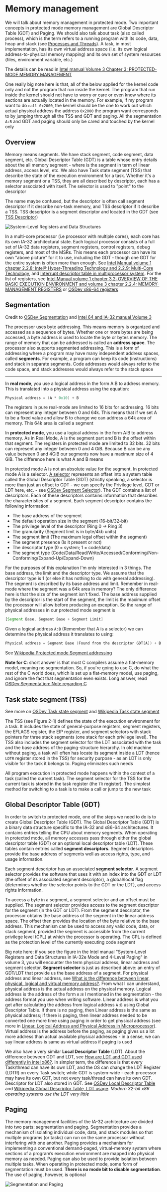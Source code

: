# Memory management

We will talk about memory management in protected mode. Two important concepts in protected mode memory management are Global Descriptor Table (GDT) and Paging. We should also talk about task (also called process), which is the term refers to a running program with its code, data, heap and stack (see [Processes and Threads](https://wiki.osdev.org/Processes_and_Threads)). A task, in most implementation, has its own virtual address space (i.e. its own logical address-to-physical memory mapping) and its own set of system resources (files, environment variable, etc.)

The details can be read in [Intel manual Volume 3 Chapter 3: PROTECTED-MODE MEMORY MANAGEMENT](https://www.intel.com/content/www/us/en/developer/articles/technical/intel-sdm.html#combined)

One really big note here is that, all of the below applied for the kernel code only and not the program that run inside the kernel. The program that run inside the kernel should not have to worry or care or even know where its sections are actually located in the memory. For example, if my program want to do `call 0x2000`, the kernel should be the one to work out which actual physical address the address `0x2000` the program want corresponds to by jumping through all the TSS and GDT and paging. All the segmentation `A:B` and GDT and paging should only be cared and touched by the kernel only

## Overview

Memory means segments. We have stack segment, code segment, data segment, etc. Global Descriptor Table (GDT) is a table whose entry details about the all memory segment - where is the segment in term of linear address, access level, etc. We also have Task state segment (TSS) that describe the state of the execution environment for a task. Whether it's a memory segment or a TSS, they are all described by descriptor, each has a selector associated with itself. The selector is used to "point" to the descriptor

The name maybe confused, but the descriptor is often call segment descriptor if it describe non-task memory, and TSS descriptor if it describe a TSS. TSS descriptor is a segment descriptor and located in the GDT (see [TSS Descriptor](https://pdos.csail.mit.edu/6.828/2018/readings/i386/s07_02.htm))

![System-Level Registers and Data Structures](System_Level_Registers_and_Data_Structures.png)

In a multi-core processor (i.e processor with multiple cores), each core has its own IA-32 architectural state. Each logical processor consists of a full set of IA-32 data registers, segment registers, control registers, debug registers, and most of the MSRs. This means each processor can have its own "above picture" for it to use, including the GDT - though one GDT for the entire system is often more than enough. See [Intel Manual volume 1 chapter 2.2.8: Intel® Hyper-Threading Technology and 2.2.9: Multi-Core Technology](https://www.intel.com/content/www/us/en/developer/articles/technical/intel-sdm.html#combined), and [Interrupt descriptor table in multiprocessor system](https://stackoverflow.com/questions/48269741/interrupt-descriptor-table-in-multiprocessor-system). For the list of registers, see [Intel Manual volume 1 chapter 3.2: OVERVIEW OF THE BASIC EXECUTION ENVIRONMENT and volume 3 chapter 2.2.4: MEMORY-MANAGEMENT REGISTERS](https://www.intel.com/content/www/us/en/developer/articles/technical/intel-sdm.html#combined) or [OSDev x86-64 registers](https://wiki.osdev.org/CPU_Registers_x86-64)

## Segmentation

Credit to [OSDev Segmentation](https://wiki.osdev.org/Segmentation) and [Intel 64 and IA-32 manual Volume 3](https://www.intel.com/content/www/us/en/developer/articles/technical/intel-sdm.html#combined)

The processor uses byte addressing. This means memory is organized and accessed as a sequence of bytes. Whether one or more bytes are being accessed, a byte address is used to locate the byte or bytes memory. The range of memory that can be addressed is called an **address space**. The processor also supports segmented addressing. This is a form of addressing where a program may have many independent address spaces, called **segments**. For example, a program can keep its code (instructions) and stack in separate segments. Code addresses would always refer to the code space, and stack addresses would always refer to the stack space

---

In **real mode**, you use a logical address in the form A:B to address memory. This is translated into a physical address using the equation:

```asm
Physical address = (A * 0x10) + B
```

The registers in pure real-mode are limited to 16 bits for addressing. 16 bits can represent any integer between 0 and 64k. This means that if we set A to be a fixed value and allow B to change we can address a 64k area of memory. This 64k area is called a segment

In **protected mode**, you use a logical address in the form A:B to address memory. As in Real Mode, A is the segment part and B is the offset within that segment. The registers in protected mode are limited to 32 bits. 32 bits can represent any integer between 0 and 4 GiB. Because B can be any value between 0 and 4GiB our segments now have a maximum size of 4 GiB. The difference here is what A and B means

In protected mode A is not an absolute value for the segment. In protected mode A is a selector. [A selector](https://wiki.osdev.org/Segment_Selector) represents an offset into a system table called the Global Descriptor Table (GDT) (strictly speaking, a selector is more than just an offset to GDT - we can specify the Privilege level, GDT or LDT here, etc. - see [OSDev Segment Selector](https://wiki.osdev.org/Segment_Selector)). The GDT contains a list of descriptors. Each of these descriptors contains information that describes the characteristics of a segment. Each segment descriptor contains the following information:

- The base address of the segment
- The default operation size in the segment (16-bit/32-bit)
- The privilege level of the descriptor (Ring 0 -> Ring 3)
- The granularity (Segment limit is in byte/4kb units)
- The segment limit (The maximum legal offset within the segment)
- The segment presence (Is it present or not)
- The descriptor type (0 = system; 1 = code/data)
- The segment type (Code/Data/Read/Write/Accessed/Conforming/Non-Conforming/Expand-Up/Expand-Down)

For the purposes of this explanation I'm only interested in 3 things. The base address, the limit and the descriptor type. We assume that the descriptor type is 1 (or else it has nothing to do with general addressing). The segment is described by its base address and limit. Remember in real-mode where the segment was a 64k area in memory? The only difference here is that the size of the segment isn't fixed. The base address supplied by the descriptor is the start of the segment, the limit is the maximum offset the processor will allow before producing an exception. So the range of physical addresses in our protected mode segment is

```asm
[Segment Base, Segment Base + Segment Limit]
```

Given a logical address `A:B` (Remember that A is a selector) we can determine the physical address it translates to using:

```asm
Physical address = Segment Base (Found from the descriptor GDT[A]) + B
```

See [Wikipedia Protected mode Segment addressing](https://en.wikipedia.org/wiki/Protected_mode#Segment_addressing)

**Note for C**: short answer is that most C compilers assume a flat-memory model, meaning no segmentation. So, if you're going to use C, do what the rest of the C world does, which is set up a flat-memory model, use paging, and ignore the fact that segmentation even exists. Long answer, read [OSDev Segmentation: Note regarding C](https://wiki.osdev.org/Segmentation#Notes_Regarding_C)

## Task state segment (TSS)

See more on [OSDev Task state segment](https://wiki.osdev.org/TSS) and [Wikipedia Task state segment](https://en.wikipedia.org/wiki/Task_state_segment)

The TSS (see Figure 2-1) defines the state of the execution environment for a task. It includes the state of general-purpose registers, segment registers, the EFLAGS register, the EIP register, and segment selectors with stack pointers for three stack segments (one stack for each privilege level). The TSS also includes the segment selector for the LDT associated with the task and the base address of the paging-structure hierarchy. In old machine without paging, a task will often has locate its segment inside a LDT (hence `LDTR` register stored in the TSS) for security purpose - as an LDT is only visible for the task it belongs to. Paging eliminates such needs

All program execution in protected mode happens within the context of a task (called the current task). The segment selector for the TSS for the current task is stored in the task register (the `TR` register). The simplest method for switching to a task is to make a call or jump to the new task

## Global Descriptor Table (GDT)

In order to switch to protected mode, one of the steps we need to do is to create Global Descriptor Table (GDT). The Global Descriptor Table (GDT) is a binary data structure specific to the IA-32 and x86-64 architectures. It contains entries telling the CPU about memory segments. When operating in protected mode, all memory accesses pass through either the global descriptor table (GDT) or an optional local descriptor table (LDT). These tables contain entries called **segment descriptors**. Segment descriptors provide the base address of segments well as access rights, type, and usage information.

Each segment descriptor has an associated **segment selector**. A segment selector provides the software that uses it with an index into the GDT or LDT (the offset of its associated segment descriptor), a global/local flag (determines whether the selector points to the GDT or the LDT), and access rights information.

To access a byte in a segment, a segment selector and an offset must be supplied. The segment selector provides access to the segment descriptor for the segment (in the GDT or LDT). From the segment descriptor, the processor obtains the base address of the segment in the linear address space. The offset then provides the location of the byte relative to the base address. This mechanism can be used to access any valid code, data, or stack segment, provided the segment is accessible from the current privilege level (CPL) at which the processor is operating. The CPL is defined as the protection level of the currently executing code segment

Big note here: if you see the figure in the Intel manual "System-Level Registers and Data Structures in IA-32e Mode and 4-Level Paging" in volume 3, you will encounter the term physical address, linear address and segment selector. **Segment selector** is just as described above: an entry of GDT/LDT that provide us the base address of a segment. For physical address and linear address, see [What is the difference between linear, physical, logical and virtual memory address?](https://stackoverflow.com/questions/62997536/what-is-the-difference-between-linear-physical-logical-and-virtual-memory-addr). From what I can understand, physical address is the actual address on the physical memory. Logical address is the address of the form `A:B` I mentioned in the segmentation - the address format you use when writing software. Linear address is what you get after calculating the address from logical address `A:B` using Global Descriptor Table. If there is no paging, then Linear address is the same as physical address; if there is paging, then linear address needed to be converted one more time using paging in order to get physical address (see more in [Linear, Logical Address and Physical Address in Microprocessor](https://www.eeeguide.com/linear-logical-address-and-physical-address-in-microprocessor/)). Virtual address is the address before the paging, as paging gives us a lot more address than actual available physical addresses - in a sense, we can say linear address is same as virtual address if paging is used

We also have a very similar **Local Descriptor Table** (LDT). About the difference between GDT and LDT, see [How are LDT and GDT used differently in intel x86?](https://stackoverflow.com/questions/34243432/how-are-ldt-and-gdt-used-differently-in-intel-x86). In simpler term, the difference is that every Task/thread can have its own LDT, and the OS can change the LDT Register (LDTR) on every Task switch; while GDT is system-wide - each processor may have its own GDT, but not every task/thread can have its own GDT. Descriptor for LDT also stored in GDT. See [OSDev Local Descriptor Table](https://wiki.osdev.org/Local_Descriptor_Table) and [Wikipedia Global Descriptor Table, LDT usage](https://en.wikipedia.org/wiki/Global_Descriptor_Table#History). _Modern 32-bit x86 operating systems use the LDT very little_

## Paging

The memory management facilities of the IA-32 architecture are divided into two parts: segmentation and paging. Segmentation provides a mechanism of isolating individual code, data, and stack modules so that multiple programs (or tasks) can run on the same processor without interfering with one another. Paging provides a mechanism for implementing a conventional demand-paged, virtual-memory system where sections of a program’s execution environment are mapped into physical memory as needed. Paging can also be used to provide isolation between multiple tasks. When operating in protected mode, some form of segmentation must be used. **There is no mode bit to disable segmentation**. The use of paging, however, is optional

![Segmentation and Paging](segmentation_and_paging.png)

